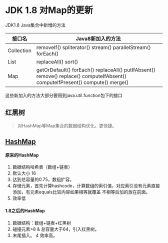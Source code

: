 # JDK 1.8 对Map的更新

JDK1.8 Java集合中新增的方法

接口名 | Java8新加入的方法
---|---
Collection | removeIf() spliterator() stream() parallelStream() forEach()
List | replaceAll() sort()
Map | getOrDefault() forEach() replaceAll() putIfAbsent() remove() replace() computeIfAbsent() computeIfPresent() compute() merge()

这些新加入的方法大部分要用到java.util.function包下的接口

## 红黑树
> 对HashMap等Map集合的数据结构优化。更快捷。

## [HashMap](Map-HashMap.md) 

#### 原来的HashMap
1. 数据结构哈希表（数组+链表）
2. 默认大小 16
3. 达到总容量的0.75，数组扩容。
4. 存储元素，首先计算hashcode，计算数组的索引值，对应索引没有元素直接添加，有元素equals比较内容如果相等就覆盖 不相等后加的放在前面。
5. 效率低


#### 1.8之后的HashMap
1. 数据结构：数组+链表+红黑树
2. 碰撞元素>8 & 总容量大于64，引入红黑树。
3. 末尾插入。
4 效率高。

